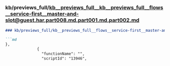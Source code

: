 ### kb/previews_full/kb__previews_full__kb__previews_full__flows__service-first__master-and-slot@guest.har.part008.md.part001.md.part002.md

```md
### kb/previews_full/kb__previews_full__flows__service-first__master-and-slot@guest.har.part008.md.part001.md (part 002)

```md
},
              {
                "functionName": "",
                "scriptId": "13946",
      
```

```

```
